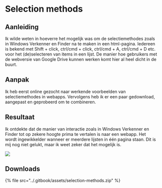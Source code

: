 # Selection methods

## Aanleiding

Ik wilde weten in hoeverre het mogelijk was om de selectiemethodes zoals in Windows Verkenner en Finder na te maken in een html-pagina. Iedereen is bekend met Shift + click, ctrl/cmd + click, ctrl/cmd + A, ctrl/cmd + D etc. voor het \(de\)selecteren van items in een lijst. De manier hoe gebruikers met de webversie van Google Drive kunnen werken komt hier al heel dicht in de buurt.

## Aanpak

Ik heb eerst online gezocht naar werkende voorbeelden van selectiemethodes in webapps. Vervolgens heb ik er een paar gedownload, aangepast en geprobeerd om te combineren.

## Resultaat

Ik ontdekte dat de manier van interactie zoals in Windows Verkenner en Finder tot op zekere hoogte prima te vertalen is naar een webapp. Het wordt ingewikkelder wanneer er meerdere lijsten in één pagina staan. Dit is mij nog niet gelukt, maar ik weet zeker dat het mogelijk is.

![](../.gitbook/assets/selection_methods.gif)

## Downloads

{% file src="../.gitbook/assets/selection-methods.zip" %}

